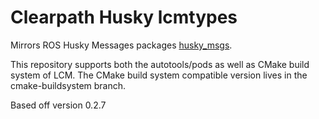 # Clearpath Husky lcmtypes

Mirrors ROS Husky Messages packages [husky_msgs](https://github.com/husky/husky/tree/indigo-devel/husky_msgs).

This repository supports both the autotools/pods as well as CMake build system of LCM. The CMake build system compatible version lives in the cmake-buildsystem branch.

Based off version 0.2.7
